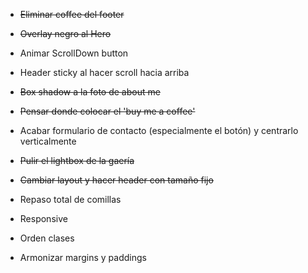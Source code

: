 - ~~Eliminar coffee del footer~~
- ~~Overlay negro al Hero~~
- Animar ScrollDown button 
- Header sticky al hacer scroll hacia arriba
- ~~Box shadow a la foto de about me~~
- ~~Pensar donde colocar el 'buy me a coffee'~~
- Acabar formulario de contacto (especialmente el botón) y centrarlo verticalmente
- ~~Pulir el lightbox de la gaería~~
- ~~Cambiar layout y hacer header con tamaño fijo~~

- Repaso total de comillas
- Responsive
- Orden clases
- Armonizar margins y paddings